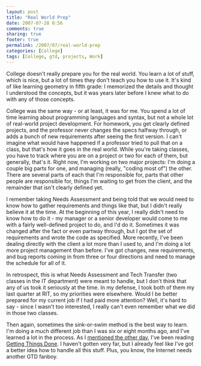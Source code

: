 ```yaml
---
layout: post
title: "Real World Prep"
date: 2007-07-28 0:56
comments: true
sharing: true
footer: true
permalink: /2007/07/real-world-prep
categories: [College]
tags: [College, gtd, projects, Work]
---
```

College doesn't really prepare you for the real world.  You learn a lot of stuff, which is nice, but a lot of times they don't teach you how to use it.  It's kind of like learning geometry in fifth grade: I memorized the details and thought I understood the concepts, but it was years later before I knew what to do with any of those concepts.

College was the same way - or at least, it was for me.  You spend a lot of time learning about programming languages and syntax, but not a whole lot of real-world project development.  For homework, you get clearly defined projects, and the professor never changes the specs halfway through, or adds a bunch of new requirements after seeing the first version.  I can't imagine what would have happened if a professor tried to pull that on a class, but that's how it goes in the real world.  While you're taking classes, you have to track where you are on a project or two for each of them, but generally, that's it.  Right now, I'm working on two major projects: I'm doing a couple big parts for one, and managing (really, "coding most of") the other.  There are several parts of each that I'm responsible for, parts that other people are responsible for, things I'm waiting to get from the client, and the remainder that isn't clearly defined yet.

I remember taking Needs Assessment and being told that we would need to know how to gather requirements and things like that, but I didn't really believe it at the time.  At the beginning of this year, I really didn't need to know how to do it - my manager or a senior developer would come to me with a fairly well-defined project to do, and I'd do it.  Sometimes it was changed after the fact or even partway through, but I got the set of requirements and wrote the code as specified.  More recently, I've been dealing directly with the client a lot more than I used to, and I'm doing a lot more project management than before.  I've got changes, new requirements, and bug reports coming in from three or four directions and need to manage the schedule for all of it.

In retrospect, this is what Needs Assessment and Tech Transfer (two classes in the IT department) were meant to handle, but I don't think that any of us took it seriously at the time.  In my defense, I took both of them my last quarter at RIT, so my priorities were elsewhere.  Would I be better prepared for my current job if I had paid more attention?  Well, it's hard to say - since I wasn't too interested, I really can't even remember what we did in those two classes.

Then again, sometimes the sink-or-swim method is the best way to learn.  I'm doing a much different job than I was six or eight months ago, and I've learned a lot in the process.  As I <a href="/archives/2007/07/savagery.php">mentioned the other day</a>, I've been reading <a href="http://www.amazon.com/gp/redirect.html%3FASIN=0142000280%26tag=ws%26lcode=xm2%26cID=2025%26ccmID=165953%26location=/o/ASIN/0142000280%253FSubscriptionId=0782RYY3QEFRPDXVN402">Getting Things Done</a>.  I haven't gotten very far, but I already feel like I've got a better idea how to handle all this stuff.  Plus, you know, the Internet needs another GTD fanboy.
